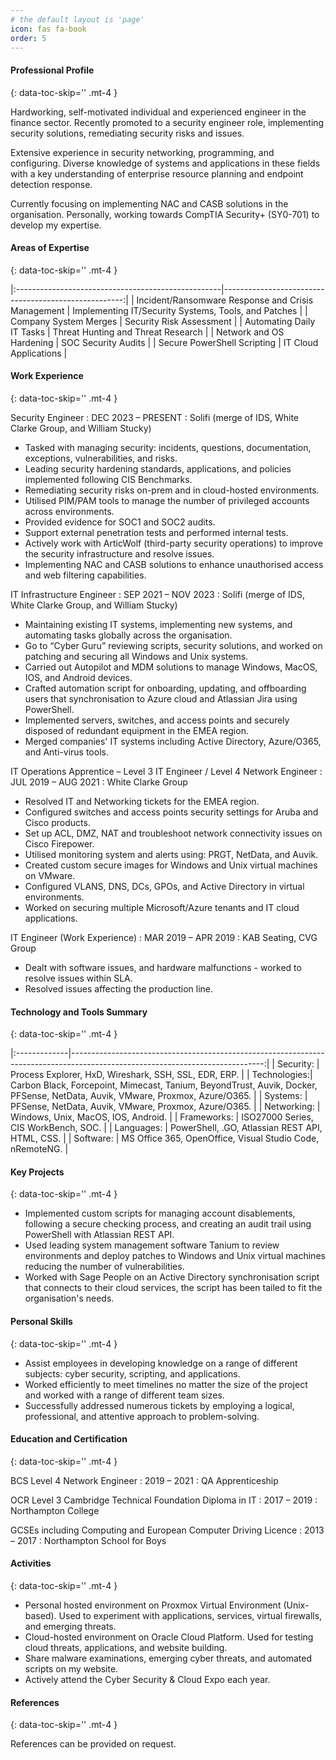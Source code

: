 ```yaml
---
# the default layout is 'page'
icon: fas fa-book
order: 5
---
```


####  Professional Profile
{: data-toc-skip='' .mt-4 }

Hardworking, self-motivated individual and experienced engineer in the finance sector. Recently promoted to a security engineer role, implementing security solutions, remediating security risks and issues. 

Extensive experience in security networking, programming, and configuring. Diverse knowledge of systems and applications in these fields with a key understanding of enterprise resource planning and endpoint detection response. 

Currently focusing on implementing NAC and CASB solutions in the organisation. Personally, working towards CompTIA Security+ (SY0-701) to develop my expertise. 

####  Areas of Expertise
{: data-toc-skip='' .mt-4 }

|:---------------------------------------------------|-----------------------------------------------------:|
| Incident/Ransomware Response and Crisis Management | Implementing IT/Security Systems, Tools, and Patches |
| Company System Merges                              | Security Risk Assessment                             |
| Automating Daily IT Tasks                          | Threat Hunting and Threat Research                   |
| Network and OS Hardening                           | SOC Security Audits                                  |
| Secure PowerShell Scripting                        | IT Cloud Applications                                |

#### Work Experience
{: data-toc-skip='' .mt-4 }

Security Engineer
: DEC 2023 – PRESENT : Solifi (merge of IDS, White Clarke Group, and William Stucky)
- Tasked with managing security: incidents, questions, documentation, exceptions, vulnerabilities, and risks.  
- Leading security hardening standards, applications, and policies implemented following CIS Benchmarks. 
- Remediating security risks on-prem and in cloud-hosted environments. 
- Utilised PIM/PAM tools to manage the number of privileged accounts across environments. 
- Provided evidence for SOC1 and SOC2 audits. 
- Support external penetration tests and performed internal tests. 
- Actively work with ArticWolf (third-party security operations) to improve the security infrastructure and resolve issues. 
- Implementing NAC and CASB solutions to enhance unauthorised access and web filtering capabilities. 

IT Infrastructure Engineer 
: SEP 2021 – NOV 2023 : Solifi (merge of IDS, White Clarke Group, and William Stucky)
- Maintaining existing IT systems, implementing new systems, and automating tasks globally across the organisation. 
- Go to “Cyber Guru” reviewing scripts, security solutions, and worked on patching and securing all Windows and Unix systems. 
- Carried out Autopilot and MDM solutions to manage Windows, MacOS, IOS, and Android devices.  
- Crafted automation script for onboarding, updating, and offboarding users that synchronisation to Azure cloud and Atlassian Jira using PowerShell. 
- Implemented servers, switches, and access points and securely disposed of redundant equipment in the EMEA region. 
- Merged companies' IT systems including Active Directory, Azure/O365, and Anti-virus tools. 

IT Operations Apprentice – Level 3 IT Engineer / Level 4 Network Engineer
: JUL 2019 – AUG 2021 : White Clarke Group
- Resolved IT and Networking tickets for the EMEA region. 
- Configured switches and access points security settings for Aruba and Cisco products. 
- Set up ACL, DMZ, NAT and troubleshoot network connectivity issues on Cisco Firepower. 
- Utilised monitoring system and alerts using: PRGT, NetData, and Auvik. 
- Created custom secure images for Windows and Unix virtual machines on VMware. 
- Configured VLANS, DNS, DCs, GPOs, and Active Directory in virtual environments. 
- Worked on securing multiple Microsoft/Azure tenants and IT cloud applications.

IT Engineer (Work Experience)
: MAR 2019 – APR 2019 : KAB Seating, CVG Group 
- Dealt with software issues, and hardware malfunctions - worked to resolve issues within SLA. 
- Resolved issues affecting the production line. 


####  Technology and Tools Summary 
{: data-toc-skip='' .mt-4 }

|:-------------|------------------------------------------------------------------------------------------------------------------------------:|
| Security:    | Process Explorer, HxD, Wireshark, SSH, SSL, EDR, ERP.                                                                         |
| Technologies:| Carbon Black, Forcepoint, Mimecast, Tanium, BeyondTrust, Auvik, Docker, PFSense, NetData, Auvik, VMware, Proxmox, Azure/O365. |
| Systems:     | PFSense, NetData, Auvik, VMware, Proxmox, Azure/O365.                                                                         |
| Networking:  | Windows, Unix, MacOS, IOS, Android.                                                                                           |
| Frameworks:  | ISO27000 Series, CIS WorkBench, SOC.                                                                                          |
| Languages:   | PowerShell, .GO, Atlassian REST API, HTML, CSS.                                                                               |
| Software:    | MS Office 365, OpenOffice, Visual Studio Code, nRemoteNG.                                                                     |

####  Key Projects
{: data-toc-skip='' .mt-4 }

- Implemented custom scripts for managing account disablements, following a secure checking process, and creating an audit trail using PowerShell with Atlassian REST API. 
- Used leading system management software Tanium to review environments and deploy patches to Windows and Unix virtual machines reducing the number of vulnerabilities. 
- Worked with Sage People on an Active Directory synchronisation script that connects to their cloud services, the script has been tailed to fit the organisation's needs. 

####  Personal Skills
{: data-toc-skip='' .mt-4 }

- Assist employees in developing knowledge on a range of different subjects: cyber security, scripting, and applications. 
- Worked efficiently to meet timelines no matter the size of the project and worked with a range of different team sizes. 
- Successfully addressed numerous tickets by employing a logical, professional, and attentive approach to problem-solving. 

####  Education and Certification 
{: data-toc-skip='' .mt-4 }

BCS Level 4 Network Engineer
: 2019 – 2021 : QA Apprenticeship 

OCR Level 3 Cambridge Technical Foundation Diploma in IT
: 2017 – 2019 : Northampton College 

GCSEs including Computing and European Computer Driving Licence
: 2013 – 2017 : Northampton School for Boys 

####  Activities
{: data-toc-skip='' .mt-4 }

- Personal hosted environment on Proxmox Virtual Environment (Unix-based). Used to experiment with applications, services, virtual firewalls, and emerging threats. 
- Cloud-hosted environment on Oracle Cloud Platform. Used for testing cloud threats, applications, and website building. 
- Share malware examinations, emerging cyber threats, and automated scripts on my website.  
- Actively attend the Cyber Security & Cloud Expo each year. 

####  References
{: data-toc-skip='' .mt-4 }

References can be provided on request. 